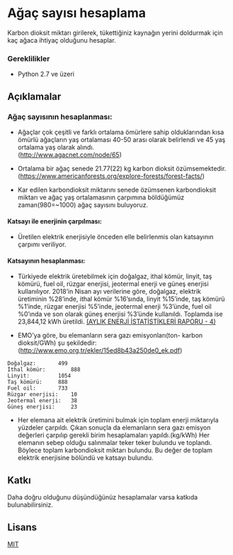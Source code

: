 # Ağaç sayısı hesaplama

Karbon dioksit miktarı girilerek, tükettiğiniz kaynağın yerini doldurmak için kaç ağaca ihtiyaç olduğunu hesaplar.

### Gereklilikler

* Python 2.7 ve üzeri


## Açıklamalar
### Ağaç sayısının hesaplanması:

- Ağaçlar çok çeşitli ve farklı ortalama ömürlere sahip olduklarından kısa ömürlü ağaçların
yaş ortalaması 40-50 arası olarak belirlendi ve 45 yaş ortalama yaş olarak alındı.	
(http://www.agacnet.com/node/65)

- Ortalama bir ağaç senede 21.77(22) kg karbon dioksit özümsemektedir.
(https://www.americanforests.org/explore-forests/forest-facts/)

- Kar edilen karbondioksit miktarını senede özümsenen karbondioksit miktarı ve ağaç yaş
ortalamasının çarpımına böldüğümüz zaman(980=~1000) ağaç sayısını buluyoruz. 

#### Katsayı ile enerjinin çarpılması:

- Üretilen elektrik enerjisiyle önceden elle belirlenmis olan katsayının çarpımı veriliyor. 

#### Katsayının hesaplanması:
- Türkiyede elektrik üretebilmek için doğalgaz, ithal kömür, linyit, taş kömürü, fuel oil, rüzgar
enerjisi, jeotermal enerji ve güneş enerjisi kullanılıyor. 2018’in Nisan ayı verilerine göre, doğalgaz, 
elektrik üretiminin %28’inde, ithal kömür %16’sında, linyit %15’inde, taş kömürü %1’inde, rüzgar enerjisi 
%5’inde, jeotermal enerji %3’ünde, fuel oil %0’ında ve son olarak güneş enerjisi %3’ünde kullanıldı. 
Toplamda ise 23,844,12 kWh üretildi. 
[(AYLIK ENERJİ İSTATİSTİKLERİ RAPORU - 4)](http://www.eigm.gov.tr/File/?path=ROOT%2f4%2fDocuments%2f%c4%b0statistik%20Raporu%2f2018%20Nisan%20Ay%c4%b1%20Enerji%20Raporu.pdf)
	
- EMO’ya göre, bu elemanların sera gazı emisyonları(ton- karbon dioksit/GWh) şu şekildedir:
(http://www.emo.org.tr/ekler/15ed8b43a250de0_ek.pdf)
```
Doğalgaz:		499
İthal kömür:		888
Linyit:			1054
Taş kömürü:		888
Fuel oil:		733
Rüzgar enerjisi: 	10
Jeotermal enerji:	38
Güneş enerjisi:		23
```
	
- Her elemana ait elektrik üretimini bulmak için toplam enerji miktarıyla yüzdeler çarpıldı.
Çıkan sonuçla da elemanların sera gazı emisyon değerleri çarpılıp gerekli birim hesaplamaları 
yapıldı.(kg/kWh) Her elemanın sebep  olduğu salınmalar teker teker bulundu ve toplandı. 
Böylece toplam karbondioksit miktarı bulundu. Bu değer de toplam elektrik enerjisine bölündü 
ve katsayı bulundu. 


## Katkı
Daha doğru olduğunu düşündüğünüz hesaplamalar varsa katkıda bulunabilirsiniz. 

## Lisans
[MIT](https://choosealicense.com/licenses/mit/)
